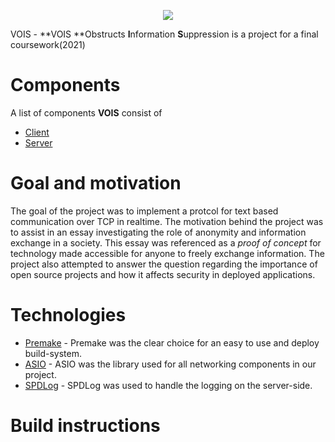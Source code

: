 <p align="center"><img src="https://imgur.com/uefLuui.png"></p>

VOIS - **VOIS **Obstructs **I**nformation **S**uppression is a project for a final coursework(2021)
 
# Components
A list of components **VOIS** consist of
* [Client](https://github.com/Joonitoi/VOIS/tree/master/Client/src)
* [Server](https://github.com/Joonitoi/VOIS/tree/master/Server/src)
# Goal and motivation
The goal of the project was to implement a protcol for text based communication over TCP in realtime. 
The motivation behind the project was to assist in an essay investigating the role of anonymity and information exchange in a society. This essay was referenced as a *proof of concept* for technology made accessible for anyone to freely exchange information.
The project also attempted to answer the question regarding the importance of open source projects and how it affects security in deployed applications.

# Technologies
* [Premake](https://github.com/premake/premake-core) - Premake was the clear choice for an easy to use and deploy build-system.
* [ASIO](https://github.com/chriskohlhoff/asio) - ASIO was the library used for all networking components in our project.
* [SPDLog](https://github.com/gabime/spdlog) - SPDLog was used to handle the logging on the server-side.

# Build instructions


